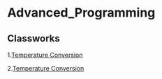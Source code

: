 # Advanced_Programming

<h2 id="classworks">Classworks</h2>

<p>1.<a href="https://fatihmehmetergin.github.io/Advanced_Programming/CW1.png">Temperature Conversion</a></p>

<p>2.<a href="https://fatihmehmetergin.github.io/Advanced_Programming/CW2_2">Temperature Conversion</a></p>





